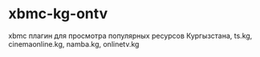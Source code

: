 xbmc-kg-ontv
============

xbmc плагин для просмотра популярных ресурсов Кургызстана, ts.kg, cinemaonline.kg, namba.kg, onlinetv.kg

